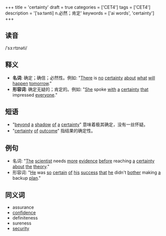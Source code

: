 +++
title = 'certainty'
draft = true
categories = ['CET4']
tags = ['CET4']
description = '[ˈsəːtənti] n.必然；肯定'
keywords = ['ai words', 'certainty']
+++

## 读音
/ˈsɜːrtɪnəti/

## 释义
- **名词**: 确定；确信；必然性。例如: "[There](/post/there/) is [no](/post/no/) [certainty](/post/certainty/) [about](/post/about/) [what](/post/what/) [will](/post/will/) [happen](/post/happen/) [tomorrow](/post/tomorrow/)."
- **形容词**: 确定无疑的；肯定的。例如: "[She](/post/she/) spoke [with](/post/with/) [a](/post/a/) [certainty](/post/certainty/) [that](/post/that/) impressed [everyone](/post/everyone/)."

## 短语
- "[beyond](/post/beyond/) [a](/post/a/) [shadow](/post/shadow/) [of](/post/of/) [a](/post/a/) [certainty](/post/certainty/)" 意味着极其确定，没有一丝怀疑。
- "[certainty](/post/certainty/) [of](/post/of/) [outcome](/post/outcome/)" 指结果的确定性。

## 例句
- 名词: "[The](/post/the/) [scientist](/post/scientist/) needs [more](/post/more/) [evidence](/post/evidence/) [before](/post/before/) reaching [a](/post/a/) [certainty](/post/certainty/) [about](/post/about/) [the](/post/the/) [theory](/post/theory/)."
- 形容词: "[He](/post/he/) was [so](/post/so/) [certain](/post/certain/) [of](/post/of/) [his](/post/his/) [success](/post/success/) [that](/post/that/) [he](/post/he/) didn't [bother](/post/bother/) making [a](/post/a/) backup [plan](/post/plan/)."

## 同义词
- assurance
- [confidence](/post/confidence/)
- definiteness
- sureness
- [security](/post/security/)
